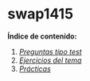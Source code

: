 # swap1415

**Índice de contenido:**

1. *[Preguntas tipo test](Preguntas_Test)*
2. *[Ejercicios del tema](Ejercicios)*
3. *[Prácticas](Prácticas)*


